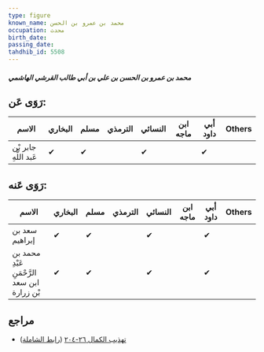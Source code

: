 ```yaml
---
type: figure
known_name: محمد بن عمرو بن الحسن
occupation: محدث
birth_date:
passing_date:
tahdhib_id: 5508
---
```

##### محمد بن عمرو بن الحسن بن علي بن أبي طالب القرشي الهاشمي

## رَوَى عَن:
| الاسم                 | البخاري | مسلم | الترمذي | النسائي | ابن ماجه | أبي داود | Others |
| --------------------- | ------- | ---- | ------- | ------- | -------- | -------- | ------ |
| جابر بْن عَبد اللَّهِ | ✔       | ✔    |         | ✔       |          | ✔        |        |
## رَوَى عَنه:
| الاسم                                        | البخاري | مسلم | الترمذي | النسائي | ابن ماجه | أبي داود | Others |
| -------------------------------------------- | ------- | ---- | ------- | ------- | -------- | -------- | ------ |
| سعد بن إبراهيم                               | ✔       | ✔    |         | ✔       |          | ✔        |        |
| محمد بن عَبْدِ الرَّحْمَنِ ابن سعد بْن زرارة | ✔       | ✔    |         | ✔       |          | ✔        |        |
## مراجع
- [تهذيب الكمال ٢٦-٢٠٤](obsidian://open?vault=Tahdhib-al-Kamal&file=Figures/٥٥٠٨-محمد%20بن%20عمرو%20بن%20الحسن%20بن%20علي%20بن%20أبي%20طالب%20القرشي%20الهاشمي) ([رابط الشاملة](https://shamela.ws/book/3722/13952))